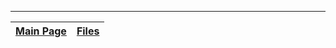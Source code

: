 ---
| [Main Page](Doxygen.md) | [Files](Doxygen_files.md) |
|:------------------------|:--------------------------|